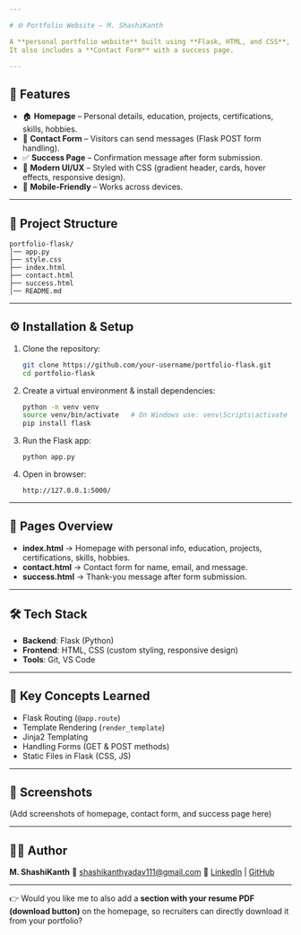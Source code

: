```yaml
---

# 🌐 Portfolio Website – M. ShashiKanth

A **personal portfolio website** built using **Flask, HTML, and CSS**, showcasing my **education, projects, certifications, skills, and interests**.
It also includes a **Contact Form** with a success page.

---
```


## 🚀 Features

* 🏠 **Homepage** – Personal details, education, projects, certifications, skills, hobbies.
* 📩 **Contact Form** – Visitors can send messages (Flask POST form handling).
* ✅ **Success Page** – Confirmation message after form submission.
* 🎨 **Modern UI/UX** – Styled with CSS (gradient header, cards, hover effects, responsive design).
* 📱 **Mobile-Friendly** – Works across devices.

---

## 📂 Project Structure

```
portfolio-flask/
│── app.py
├── style.css
├── index.html
├── contact.html
├── success.html
│── README.md
```

---

## ⚙️ Installation & Setup

1. Clone the repository:

   ```bash
   git clone https://github.com/your-username/portfolio-flask.git
   cd portfolio-flask
   ```

2. Create a virtual environment & install dependencies:

   ```bash
   python -m venv venv
   source venv/bin/activate   # On Windows use: venv\Scripts\activate
   pip install flask
   ```

3. Run the Flask app:

   ```bash
   python app.py
   ```

4. Open in browser:

   ```
   http://127.0.0.1:5000/
   ```

---

## 📝 Pages Overview

* **index.html** → Homepage with personal info, education, projects, certifications, skills, hobbies.
* **contact.html** → Contact form for name, email, and message.
* **success.html** → Thank-you message after form submission.

---

## 🛠 Tech Stack

* **Backend**: Flask (Python)
* **Frontend**: HTML, CSS (custom styling, responsive design)
* **Tools**: Git, VS Code

---

## 🎯 Key Concepts Learned

* Flask Routing (`@app.route`)
* Template Rendering (`render_template`)
* Jinja2 Templating
* Handling Forms (GET & POST methods)
* Static Files in Flask (CSS, JS)

---

## 📸 Screenshots

(Add screenshots of homepage, contact form, and success page here)

---

## 👨‍💻 Author

**M. ShashiKanth**
📧 [shashikanthyadav111@gmail.com](mailto:shashikanthyadav111@gmail.com)
🔗 [LinkedIn](https://linkedin.com/in/shashi-kanth-18ba38336/) | [GitHub](https://github.com/shashi131202)

---

👉 Would you like me to also add a **section with your resume PDF (download button)** on the homepage, so recruiters can directly download it from your portfolio?
